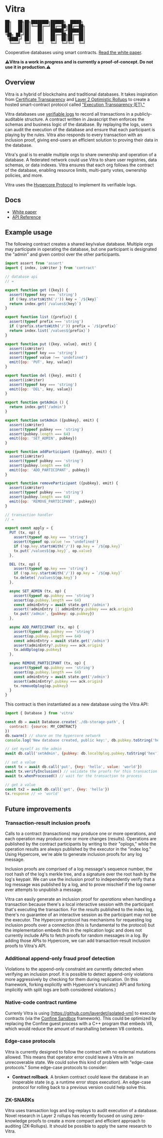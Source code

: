 # Vitra

```
██╗   ██╗██╗████████╗██████╗  █████╗
██║   ██║██║╚══██╔══╝██╔══██╗██╔══██╗
██║   ██║██║   ██║   ██████╔╝███████║
╚██╗ ██╔╝██║   ██║   ██╔══██╗██╔══██║
 ╚████╔╝ ██║   ██║   ██║  ██║██║  ██║
  ╚═══╝  ╚═╝   ╚═╝   ╚═╝  ╚═╝╚═╝  ╚═╝
```

Cooperative databases using smart contracts. [Read the white paper](https://github.com/pfrazee/vitra/blob/master/docs/whitepaper.md).

**⚠️Vitra is a work in progress and is currently a proof-of-concept. Do not use it in production.⚠️**

## Overview

Vitra is a hybrid of blockchains and traditional databases. It takes inspiration from [Certificate Transparency](https://certificate.transparency.dev/) and [Layer 2 Optimistic Rollups](https://ethereum.org/en/developers/docs/scaling/layer-2-rollups/) to create a hosted smart-contract protocol called ["Execution Transparency (ET)."](https://github.com/pfrazee/vitra/blob/master/docs/whitepaper.md)

Vitra databases use [verifiable logs](https://transparency.dev/verifiable-data-structures) to record all transactions in a publicly-auditable structure. A contract written in Javascript then enforces the schemas and business logic of the database. By replaying the logs, users can audit the execution of the database and ensure that each participant is playing by the rules. Vitra also responds to every transaction with an inclusion proof, giving end-users an efficient solution to proving their data in the database.

Vitra's goal is to enable multiple orgs to share ownership and operation of a database. A federated network could use Vitra to share user registries, data schemas, or data indexes. Vitra ensures that each org follows the contract of the database, enabling resource limits, multi-party votes, ownership policies, and more.

Vitra uses the [Hypercore Protocol](https://hypercore-protocol.org) to implement its verifiable logs.

## Docs

- [White paper](./docs/whitepaper.md)
- [API Reference](https://pfrazee.github.io/vitra/)

## Example usage

The following contract creates a shared key/value database. Multiple orgs may participate in operating the database, but one participant is designated the "admin" and given control over the other participants.

```js
import assert from 'assert'
import { index, isWriter } from 'contract'

// database api
// =

export function get ({key}) {
  assert(typeof key === 'string')
  if (!key.startsWith('/')) key = `/${key}`
  return index.get(`/values${key}`)
}

export function list ({prefix}) {
  assert(typeof prefix === 'string')
  if (!prefix.startsWith('/')) prefix = `/${prefix}`
  return index.list(`/values${prefix}`)
}

export function put ({key, value}, emit) {
  assert(isWriter)
  assert(typeof key === 'string')
  assert(typeof value !== 'undefined')
  emit({op: 'PUT', key, value})
}

export function del ({key}, emit) {
  assert(isWriter)
  assert(typeof key === 'string')
  emit({op: 'DEL', key, value})
}

export function getAdmin () {
  return index.get('/admin')
}

export function setAdmin ({pubkey}, emit) {
  assert(isWriter)
  assert(typeof pubkey === 'string')
  assert(pubkey.length === 64)
  emit({op: 'SET_ADMIN', pubkey})
}

export function addParticipant ({pubkey}, emit) {
  assert(isWriter)
  assert(typeof pubkey === 'string')
  assert(pubkey.length === 64)
  emit({op: 'ADD_PARTICIPANT', pubkey})
}

export function removeParticipant ({pubkey}, emit) {
  assert(isWriter)
  assert(typeof pubkey === 'string')
  assert(pubkey.length === 64)
  emit({op: 'REMOVE_PARTICIPANT', pubkey})
}

// transaction handler
// =

export const apply = {
  PUT (tx, op) {
    assert(typeof op.key === 'string')
    assert(typeof op.value !== 'undefined')
    if (!op.key.startsWith('/')) op.key = `/${op.key}`
    tx.put(`/values${op.key}`, op.value)
  },

  DEL (tx, op) {
    assert(typeof op.key === 'string')
    if (!op.key.startsWith('/')) op.key = `/${op.key}`
    tx.delete(`/values${op.key}`)
  },

  async SET_ADMIN (tx, op) {
    assert(typeof op.pubkey === 'string')
    assert(op.pubkey.length === 64)
    const adminEntry = await state.get('/admin')
    assert(!adminEntry || adminEntry.pubkey === ack.origin)
    tx.put('/admin', {pubkey: op.pubkey})
  },

  async ADD_PARTICIPANT (tx, op) {
    assert(typeof op.pubkey === 'string')
    assert(op.pubkey.length === 64)
    const adminEntry = await state.get('/admin')
    assert(adminEntry?.pubkey === ack.origin)
    tx.addOplog(op.pubkey)
  },

  async REMOVE_PARTICIPANT (tx, op) {
    assert(typeof op.pubkey === 'string')
    assert(op.pubkey.length === 64)
    const adminEntry = await state.get('/admin')
    assert(adminEntry?.pubkey === ack.origin)
    tx.removeOplog(op.pubkey)
  }
}
```

This contract is then instantiated as a new database using the Vitra API:

```js
import { Database } from 'vitra'

const db = await Database.create('./db-storage-path', {
  contract: {source: MY_CONTRACT}
})
db.swarm() // share on the hypercore network
console.log('New database created, public key:', db.pubkey.toString('hex'))

// set myself as the admin
await db.call('setAdmin', {pubkey: db.localOplog.pubkey.toString('hex')})

// set a value
const tx = await db.call('put', {key: 'hello', value: 'world'})
await tx.verifyInclusion() // validate the proofs for this transaction
await tx.whenProcessed() // wait for the transaction to process

// get a value
const tx2 = await db.call('get', {key: 'hello'})
tx.response // => 'world'
```

## Future improvements

### Transaction-result inclusion proofs

Calls to a contract (transactions) may produce one or more operations, and each operation may produce one or more changes (results). Operations are published by the contract participants by writing to their "oplogs," while the operation results are always published by the executor in the "index log." Using Hypercore, we're able to generate inclusion proofs for any log message. 

Inclusion proofs are comprised of a log message's sequence number, the root hash of the log's merkle tree, and a signature over the root hash by the log's keypair. We can use the inclusion proof to independently verify that a log message was published by a log, and to prove mischief if the log owner ever attempts to unpublish a message.

Vitra can easily generate an inclusion proof for *operations* when handling a transaction because there's a local interactive session with the participant that's executing the transaction. For the *results* published to the index log, there's no guarantee of an interactive session as the participant may not be the executor. The Hypercore protocol has mechanisms for requesting log inclusion proofs over a connection (this is fundamental to the protocol) but the implementation embeds this in the replication logic and does not currently include APIs to fetch proofs for random messages in a log. By adding those APIs to Hypercore, we can add transaction-result inclusion proofs to Vitra's API.

### Additional append-only fraud proof detection

Violations to the append-only constraint are currently detected when verifying an inclusion proof. It is possible to detect append-only violations more aggressively by checking for them during replication. (In this framework, forking explicitly with Hypercore's truncate() API and forking implicitly with split logs are both considered violations.)

### Native-code contract runtime

Currenly Vitra is using [https://github.com/laverdet/isolated-vm] to execute contracts (via the [Confine Sandbox](https://github.com/confine-sandbox) framework). This could be optimized by replacing the Confine guest process with a C++ program that embeds V8, which would reduce the amount of marshalling between V8 contexts.

### Edge-case protocols

Vitra is currently designed to follow the contract with no external mutations allowed. This means that operator error could leave a Vitra in an unrecoverable state. We could solve this kind of problem with "edge-case protocols." Some edge-case protocols to consider:

- **Contract rollback**. A broken contract could leave the database in an inoperable state (e.g. a runtime error stops execution). An edge-case protocol for rolling back to a previous version could help solve this.

### ZK-SNARKs

Vitra uses transaction logs and log-replays to audit execution of a database. Novel research in Layer 2 rollups has recently focused on using zero-knowledge proofs to create a more compact and efficient approach to auditing (ZK-Rollups). It should be possible to apply the same research to Vitra.
